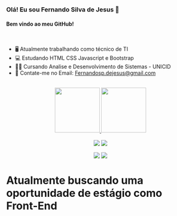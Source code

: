 ### Olá! Eu sou Fernando Silva de Jesus 👋
#### Bem vindo ao meu GitHub!
<br>

- 🖥 Atualmente trabalhando como técnico de TI
- 💻 Estudando HTML CSS Javascript e Bootstrap
- 👨‍🎓 Cursando Analise e Desenvolvimento de Sistemas - UNICID
- 💬 Contate-me no Email: Fernandosp.dejesus@gmail.com

<br>

<div align="center">
  <a href="https://github.com/fernandoSilvaJesus">
  <img height="120em" widhth="50%" src="https://github-readme-stats.vercel.app/api?username=fernandoSilvaJesus&show_icons=true&theme=dracula&include_all_commits=true&count_private=true"/>
  <img height="120em" widhth="50%" src="https://github-readme-stats.vercel.app/api/top-langs/?username=fernandoSilvaJesus&layout=compact&langs_count=7&theme=dracula"/>
</div>
  
  

<div style="display: inline_block" align="center">

   <br>
  <a href="https://www.youtube.com/channel/UCnzoUBMc8GC5svpg_Xj9NCQ" target="_blank"><img src="https://img.shields.io/badge/YouTube-FF0000?style=for-the-badge&logo=youtube&logoColor=white" target="_blank"></a>
  <a href="https://www.instagram.com/fernando_silvajesus/" target="_blank"><img src="https://img.shields.io/badge/-Instagram-%23E4405F?style=for-the-badge&logo=instagram&logoColor=white" target="_blank"></a>
 
   
  <a href = "mailto:fernandosp.dejesus@gmail.com"><img src="https://img.shields.io/badge/-Gmail-%23333?style=for-the-badge&logo=gmail&logoColor=white" target="_blank"></a>
  <a href="https://www.linkedin.com/in/fesilvajesus/" target="_blank"><img src="https://img.shields.io/badge/-LinkedIn-%230077B5?style=for-the-badge&logo=linkedin&logoColor=white" target="_blank"></a> 
 
 
</div>
  <h1> Atualmente buscando uma oportunidade de estágio como Front-End </h1>
</div>
  

